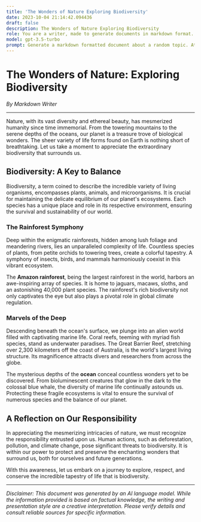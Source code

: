 ```yaml
---
title: 'The Wonders of Nature Exploring Biodiversity'
date: 2023-10-04 21:14:42.094436
draft: false
description: The Wonders of Nature Exploring Biodiversity
role: You are a writer, made to generate documents in markdown format. It is very important that all of the documents you generate are in valid markdown format.
model: gpt-3.5-turbo
prompt: Generate a markdown formatted document about a random topic. At the bottom, include a disclaimer explaining that the document was generated by you. The first line of the document should be the title. Make sure that the entire document is in proper markdown format, using a mix of various tags to make the document visually appealing.
---
```


# The Wonders of Nature: Exploring Biodiversity

*By Markdown Writer*

---

Nature, with its vast diversity and ethereal beauty, has mesmerized humanity since time immemorial. From the towering mountains to the serene depths of the oceans, our planet is a treasure trove of biological wonders. The sheer variety of life forms found on Earth is nothing short of breathtaking. Let us take a moment to appreciate the extraordinary biodiversity that surrounds us.

## Biodiversity: A Key to Balance

Biodiversity, a term coined to describe the incredible variety of living organisms, encompasses plants, animals, and microorganisms. It is crucial for maintaining the delicate equilibrium of our planet's ecosystems. Each species has a unique place and role in its respective environment, ensuring the survival and sustainability of our world.

### The Rainforest Symphony

Deep within the enigmatic rainforests, hidden among lush foliage and meandering rivers, lies an unparalleled complexity of life. Countless species of plants, from petite orchids to towering trees, create a colorful tapestry. A symphony of insects, birds, and mammals harmoniously coexist in this vibrant ecosystem.

The **Amazon rainforest**, being the largest rainforest in the world, harbors an awe-inspiring array of species. It is home to jaguars, macaws, sloths, and an astonishing 40,000 plant species. The rainforest's rich biodiversity not only captivates the eye but also plays a pivotal role in global climate regulation.

### Marvels of the Deep

Descending beneath the ocean's surface, we plunge into an alien world filled with captivating marine life. Coral reefs, teeming with myriad fish species, stand as underwater paradises. The Great Barrier Reef, stretching over 2,300 kilometers off the coast of Australia, is the world's largest living structure. Its magnificence attracts divers and researchers from across the globe.

The mysterious depths of the **ocean** conceal countless wonders yet to be discovered. From bioluminescent creatures that glow in the dark to the colossal blue whale, the diversity of marine life continually astounds us. Protecting these fragile ecosystems is vital to ensure the survival of numerous species and the balance of our planet.

## A Reflection on Our Responsibility

In appreciating the mesmerizing intricacies of nature, we must recognize the responsibility entrusted upon us. Human actions, such as deforestation, pollution, and climate change, pose significant threats to biodiversity. It is within our power to protect and preserve the enchanting wonders that surround us, both for ourselves and future generations.

With this awareness, let us embark on a journey to explore, respect, and conserve the incredible tapestry of life that is biodiversity.

---

*Disclaimer: This document was generated by an AI language model. While the information provided is based on factual knowledge, the writing and presentation style are a creative interpretation. Please verify details and consult reliable sources for specific information.*